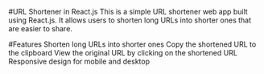 #URL Shortener in React.js
This is a simple URL shortener web app built using React.js. It allows users to shorten long URLs into shorter ones that are easier to share.

#Features
Shorten long URLs into shorter ones
Copy the shortened URL to the clipboard
View the original URL by clicking on the shortened URL
Responsive design for mobile and desktop

